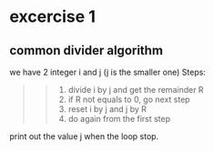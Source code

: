 
# excercise 1

## common divider algorithm
we have 2 integer i and j (j is the smaller one)
Steps:
>>1. divide i by j and get the remainder R
>>2. if R not equals to 0, go next step
>>3. reset i by j and j by R
>>4. do again from the first step

print out the  value j when the loop stop.
